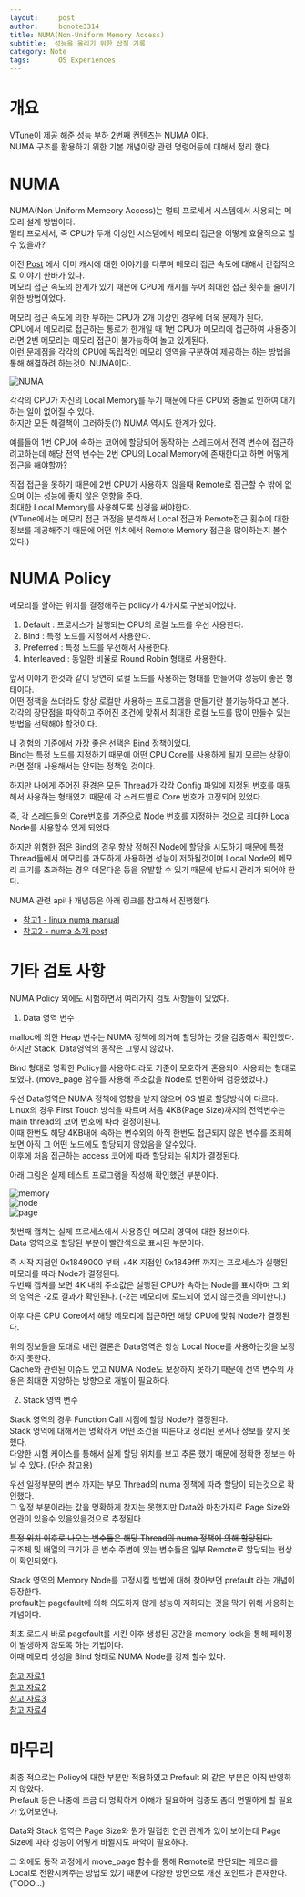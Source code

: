 ```yaml
---
layout:     post
author:     bcnote3314
title: NUMA(Non-Uniform Memory Access)
subtitle:  성능을 올리기 위한 삽질 기록
category: Note
tags: 		OS Experiences
---
```


# 개요

VTune이 제공 해준 성능 부하 2번째 컨텐츠는 NUMA 이다.  
NUMA 구조를 활용하기 위한 기본 개념이랑 관련 명령어등에 대해서 정리 한다.  


# NUMA

NUMA(Non Uniform Memeory Access)는 멀티 프로세서 시스템에서 사용되는 메모리 설계 방법이다.  
멀티 프로세서, 즉 CPU가 두개 이상인 시스템에서 메모리 접근을 어떻게 효율적으로 할수 있을까?  

이전 [Post](https://bcnote3314.github.io/experiences/2021/09/10/%EB%A9%94%EB%AA%A8%EB%A6%AC-%EC%A0%95%EB%A6%AC/) 에서 이미 캐시에 대한 이야기를 다루며 메모리 접근 속도에 대해서 간접적으로 이야기 한바가 있다.  
메모리 접근 속도의 한계가 있기 때문에 CPU에 캐시를 두어 최대한 접근 횟수를 줄이기 위한 방법이었다.  

메모리 접근 속도에 의한 부하는 CPU가 2개 이상인 경우에 더욱 문제가 된다.  
CPU에서 메모리로 접근하는 통로가 한개일 때 1번 CPU가 메모리에 접근하여 사용중이라면 2번 메모리는 메모리 접근이 불가능하여 놀고 있게된다.  
이런 문제점을 각각의 CPU에 독립적인 메모리 영역을 구분하여 제공하는 하는 방법을 통해 해결하려 하는것이 NUMA이다.  

![NUMA](http://drive.google.com/uc?export=view&id=1HDeUYOGfAu903zegLkKza9YjMV6LOv0f)

각각의 CPU가 자신의 Local Memory를 두기 때문에 다른 CPU와 충돌로 인하여 대기하는 일이 없어질 수 있다.  
하지만 모든 해결책이 그러하듯(?) NUMA 역시도 한계가 있다.

예를들어 1번 CPU에 속하는 코어에 할당되어 동작하는 스레드에서 전역 변수에 접근하려고하는데 해당 전역 변수는 2번 CPU의 Local Memory에 존재한다고 하면 어떻게 접근을 해야할까?

직접 접근을 못하기 때문에 2번 CPU가 사용하지 않을때 Remote로 접근할 수 밖에 없으며 이는 성능에 좋지 않은 영향을 준다.  
최대한 Local Memory를 사용해도록 신경을 써야한다.  
(VTune에서는 메모리 접근 과정을 분석해서 Local 접근과 Remote접근 횟수에 대한 정보를 제공해주기 때문에 어떤 위치에서 Remote Memory 접근을 많이하는지 볼수 있다.)

# NUMA Policy

메모리를 할하는 위치를 결정해주는 policy가 4가지로 구분되어있다.  

1. Default : 프로세스가 실행되는 CPU의 로컬 노드를 우선 사용한다.  
2. Bind : 특정 노드를 지정해서 사용한다.
3. Preferred : 특정 노드를 우선해서 사용한다.
4. Interleaved : 동일한 비율로 Round Robin 형태로 사용한다.

앞서 이야기 한것과 같이 당연히 로컬 노드를 사용하는 형태를 만들어야 성능이 좋은 형태이다.  
어떤 정책을 쓰더라도 항상 로컬만 사용하는 프로그램을 만들기란 불가능하다고 본다.  
각각의 장단점을 파악하고 주어진 조건에 맞춰서 최대한 로컬 노드를 많이 만들수 있는 방법을 선택해야 할것이다.  

내 경험의 기준에서 가장 좋은 선택은 Bind 정책이었다.  
Bind는 특정 노드를 지정하기 때문에 어떤 CPU Core를 사용하게 될지 모르는 상황이라면 절대 사용해서는 안되는 정책일 것이다.  

하지만 나에게 주어진 환경은 모든 Thread가 각각 Config 파일에 지정된 번호를 매핑해서 사용하는 형태였기 때문에 각 스레드별로 Core 번호가 고정되어 있었다.  

즉, 각 스레드들의 Core번호를 기준으로 Node 번호를 지정하는 것으로 최대한 Local Node를 사용할수 있게 되었다.  

하지만 위험한 점은 Bind의 경우 항상 정해진 Node에 할당을 시도하기 때문에 특정 Thread들에서 메모리를 과도하게 사용하면 성능이 저하될것이며 Local Node의 메모리 크기를 초과하는 경우 데몬다운 등을 유발할 수 있기 때문에 반드시 관리가 되어야 한다.

NUMA 관련 api나 개념등은 아래 링크를 참고해서 진행했다.  

* [참고1 - linux numa manual](https://man7.org/linux/man-pages/man3/numa.3.html)
* [참고2 - numa 소개 post](https://jihooyim1.gitbooks.io/linuxbasic/content/contents/06.html)


# 기타 검토 사항

NUMA Policy 외에도 시험하면서 여러가지 검토 사항들이 있었다.  

1. Data 영역 변수

malloc에 의한 Heap 변수는 NUMA 정책에 의거해 할당하는 것을 검증해서 확인했다.  
하지만 Stack, Data영역의 동작은 그렇지 않았다.  

Bind 형태로 명확한 Policy를 사용하더라도 기준이 모호하게 혼용되어 사용되는 형태로 보였다. (move_page 함수를 사용해 주소값을 Node로 변환하여 검증했었다.)  

우선 Data영역은 NUMA 정책에 영향을 받지 않으며 OS 별로 할당방식이 다르다.  
Linux의 경우 First Touch 방식을 따르며 처음 4KB(Page Size)까지의 전역변수는 main thread의 코어 번호에 따라 결정이된다.  
이때 한번도 해당 4KB내에 속하는 변수외의 아직 한번도 접근되지 않은 변수를 조회해보면 아직 그 어떤 노드에도 할당되지 않았음을 알수있다.  
이후에 처음 접근하는 access 코어에 따라 할당되는 위치가 결정된다.  

아래 그림은 실제 테스트 프로그램을 작성해 확인했던 부분이다.  

![memory](http://drive.google.com/uc?export=view&id=1IGM19VTOSR_N7CWZFGGtg_U0EEEHguj6)  
![node](http://drive.google.com/uc?export=view&id=18J7hemP2Yg8BUyS9NHoiO--oiNF-F9_3)  
![page](http://drive.google.com/uc?export=view&id=1qey8kfUOEeO6PjZYjtfQiBelrKD-r_yK)

첫번째 캡쳐는 실제 프로세스에서 사용중인 메모리 영역에 대한 정보이다.  
Data 영역으로 할당된 부분이 빨간색으로 표시된 부분이다.  

즉 시작 지점인 0x1849000 부터 +4K 지점인 0x1849fff 까지는 프로세스가 실행된 메모리를 따라 Node가 결정된다.  
두번쨰 캡쳐를 보면 4K 내의 주소값은 실행된 CPU가 속하는 Node를 표시하며 그 외의 영역은 -2로 결과가 확인된다. (-2는 메모리에 로드되어 있지 않는것을 의미한다.)  

이후 다른 CPU Core에서 해당 메모리에 접근하면 해당 CPU에 맞춰 Node가 결정된다.  

위의 정보들을 토대로 내린 결론은 Data영역은 항상 Local Node를 사용하는것을 보장하지 못한다.  
Cache와 관련된 이슈도 있고 NUMA Node도 보장하지 못하기 때문에 전역 변수의 사용은 최대한 지양하는 방향으로 개발이 필요하다. 


2. Stack 영역 변수

Stack 영역의 경우 Function Call 시점에 할당 Node가 결정된다.  
Stack 영역에 대해서는 명확하게 어떤 조건을 따른다고 정리된 문서나 정보를 찾지 못했다.  
다양한 시험 케이스를 통해서 실제 할당 위치를 보고 추론 했기 때문에 정확한 정보는 아닐 수 있다. (단순 참고용)

우선 일정부분의 변수 까지는 부모 Thread의 numa 정책에 따라 할당이 되는것으로 확인했다.  
그 일정 부분이라는 값을 명확하게 찾지는 못했지만 Data와 마찬가지로  Page Size와 연관이 있을수 있을있을것으로 추정된다.

~~특정 위치 이후로 나오는 변수들은 해당 Thread의 numa 정책에 의해 할당된다.~~  
구조체 및 배열의 크기가 큰 변수 주변에 있는 변수들은 일부 Remote로 할당되는 현상이 확인되었다.  

Stack 영역의 Memory Node를 고정시킬 방법에 대해 찾아보면 prefault 라는 개념이 등장한다.  
prefault는 pagefault에 의해 의도하지 않게 성능이 저하되는 것을 막기 위해 사용하는 개념이다.  

최초 로드시 바로 pagefault를 시킨 이후 생성된 공간을 memory lock을 통해 페이징이 발생하지 않도록 하는 기법이다.  
이때 메모리 생성을 Bind 형태로 NUMA Node를 강제 할수 있다.  

[참고 자료1](https://stackoverflow.com/questions/13947446/stack-prefaulting-in-linux-single-or-multiple-faults-needed)  
[참고 자료2](https://stackoverflow.com/questions/5721655/what-is-the-best-way-to-prefault-in-the-stack-for-a-pthreads-thread)  
[참고 자료3](https://rt.wiki.kernel.org/index.php/Threaded_RT-application_with_memory_locking_and_stack_handling_example)  
[참고 자료4](https://stackoverflow.com/questions/10605766/allocating-a-threads-stack-on-a-specific-numa-memory)  

# 마무리

최종 적으로는 Policy에 대한 부분만 적용하였고 Prefault 와 같은 부분은 아직 반영하지 않았다.  
Prefault 등은  나중에 조금 더 명확하게 이해가 필요하며 검증도 좀더 면밀하게 할 필요가 있어보인다.  

Data와 Stack 영역은 Page Size와 뭔가 밀접한 연관 관계가 있어 보이는데 Page Size에 따라 성능이 어떻게 바뀔지도 파악이 필요하다.  

그 외에도 동작 과정에서 move_page 함수를 통해 Remote로 판단되는 메모리를 Local로 전환시켜주는 방법도 있기 때문에 다양한 방면으로 개선 포인트가 존재한다. (TODO...)
